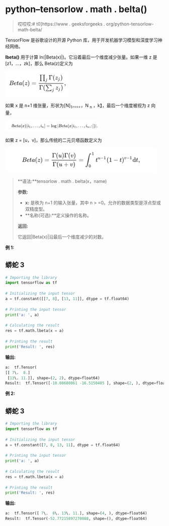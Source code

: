 # python–tensorlow . math . belta()

> 哎哎哎:# t0]https://www . geeksforgeeks . org/python-tensorlow-math-belta/

TensorFlow 是谷歌设计的开源 Python 库，用于开发机器学习模型和深度学习神经网络。

**lbeta()** 用于计算 ln(|Beta(x)|)。它沿着最后一个维度减少张量。如果一维 z 是[z1，…，zk]，那么 Beta(z)定义为

![](img/c2b147efdcbe78c2a30411a47399b7ca.png)

如果 x 是 n+1 维张量，形状为[N]<sub>1</sub>，。。。，N <sub>n</sub> ，k】，最后一个维度被视为 z 向量，

![](img/28564ddb3272b4e48f8d54a87dee93c5.png)

如果 z = [u，v]，那么传统的二元贝塔函数定义为

![](img/caae084a1220b6bb873cb821385f28b8.png)

> **语法:**tensorlow . math . belta(x，name)
> 
> **参数:**
> 
> *   **x:** 是秩为 n+1 的输入张量，其中 n > =0。允许的数据类型是浮点型或双精度型。
> *   **名称(可选):**定义操作的名称。
> 
> **返回:**
> 
> 它返回|Beta(x)|沿最后一个维度减少的对数。

**例 1:**

## 蟒蛇 3

```py
# Importing the library
import tensorflow as tf

# Initializing the input tensor
a = tf.constant([[7, 8], [13, 11]], dtype = tf.float64)

# Printing the input tensor
print('a: ', a)

# Calculating the result
res = tf.math.lbeta(x = a)

# Printing the result
print('Result: ', res)
```

**输出:**

```py
a:  tf.Tensor(
[[ 7\.  8.]
 [13\. 11.]], shape=(2, 2), dtype=float64)
Result:  tf.Tensor([-10.08680861 -16.5150485 ], shape=(2, ), dtype=float64)
```

**例 2:**

## 蟒蛇 3

```py
# Importing the library
import tensorflow as tf

# Initializing the input tensor
a = tf.constant([7, 8, 13, 11], dtype = tf.float64)

# Printing the input tensor
print('a: ', a)

# Calculating the result
res = tf.math.lbeta(x = a)

# Printing the result
print('Result: ', res)
```

**输出:**

```py
a:  tf.Tensor([ 7\.  8\. 13\. 11.], shape=(4, ), dtype=float64)
Result:  tf.Tensor(-52.77215897270088, shape=(), dtype=float64)
```
